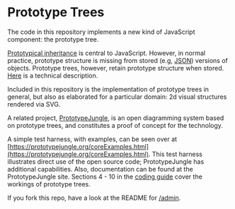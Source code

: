 # Prototype Trees

The code in this repository implements a new kind of JavaScript component: the prototype tree.
 
[Prototypical inheritance](https://prototypejungle.org/doc/inherit.html) is central to JavaScript. However, in normal practice, prototype structure is missing from stored (e.g, [JSON](https://www.json.org/)) versions of objects. Prototype trees, however, 
retain prototype structure when stored. [Here](https://prototypejungle.org/persistence.html) is a technical description.

Included  in this repository is the implementation of prototype trees in general, but also as elaborated for a particular domain: 2d visual structures rendered via SVG. 

A related project, [PrototypeJungle](https://prototypejungle.org), is  an open diagramming system based on prototype trees, and constitutes a proof of concept for the technology.

A simple test harness, with examples, can be seen over at [https://prototypejungle.org/coreExamples.html](https://prototypejungle.org/coreExamples.html). This test harness illustrates direct use of the open source code; PrototypeJungle has additional capabilities.
Also, documentation can be found at the PrototypeJungle site. Sections 4 - 10  in the [coding guide](https://prototypejungle.org/doc/code.html) cover the workings of prototype trees.

If you fork this repo, have a look at the README for [/admin](../../tree/master/admin).